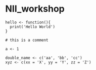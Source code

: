 # NII_workshop


```{R Basics}
hello <- function(){
  print('Hello World')
}

# this is a comment

a <- 1

double_name <- c('aa', 'bb', 'cc')
xyz <- c(xx = 'X', yy = 'Y', zz = 'Z')


```

